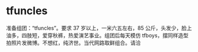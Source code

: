 # tfuncles

准备组团：“tfuncles”。要求 37 岁以上，一米六五左右，85 公斤，头发少，脸上油多，四肢短，爱穿秋裤，热爱演艺事业。组团后每天模仿 tfboys，摆同样造型拍照片发微博。不想红，纯济世。当代网路取鲜组合。请洽

